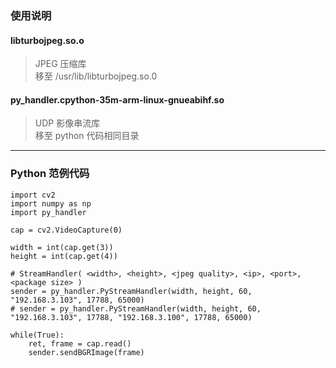 ### 使用说明

#### libturbojpeg.so.o
> JPEG 压缩库  
> 移至 /usr/lib/libturbojpeg.so.0

#### py_handler.cpython-35m-arm-linux-gnueabihf.so
> UDP 影像串流库  
> 移至 python 代码相同目录

---

### Python 范例代码
```
import cv2
import numpy as np
import py_handler

cap = cv2.VideoCapture(0)

width = int(cap.get(3))
height = int(cap.get(4))

# StreamHandler( <width>, <height>, <jpeg quality>, <ip>, <port>, <package size> )
sender = py_handler.PyStreamHandler(width, height, 60, "192.168.3.103", 17788, 65000)
# sender = py_handler.PyStreamHandler(width, height, 60, "192.168.3.103", 17788, "192.168.3.100", 17788, 65000)

while(True):
    ret, frame = cap.read()
    sender.sendBGRImage(frame)
    
```
